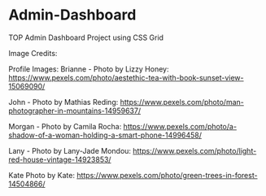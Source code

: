 # Admin-Dashboard
TOP Admin Dashboard Project using CSS Grid

Image Credits: 

Profile Images: 
Brianne - Photo by Lizzy Honey: https://www.pexels.com/photo/aestethic-tea-with-book-sunset-view-15069090/

John - Photo by Mathias Reding: https://www.pexels.com/photo/man-photographer-in-mountains-14959637/

Morgan - Photo by Camila Rocha: https://www.pexels.com/photo/a-shadow-of-a-woman-holding-a-smart-phone-14996458/

Lany - Photo by Lany-Jade Mondou: https://www.pexels.com/photo/light-red-house-vintage-14923853/

Kate Photo by Kate: https://www.pexels.com/photo/green-trees-in-forest-14504866/
